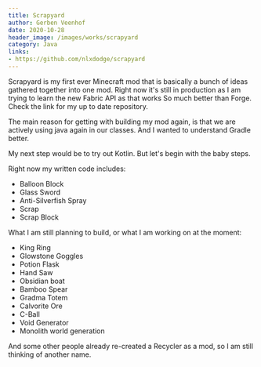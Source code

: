```yaml
---
title: Scrapyard
author: Gerben Veenhof
date: 2020-10-28
header_image: /images/works/scrapyard
category: Java
links:
- https://github.com/nlxdodge/scrapyard
---
```


Scrapyard is my first ever Minecraft mod that is basically a bunch of ideas gathered together into one mod.
Right now it's still in production as I am trying to learn the new Fabric API as that works So much better than Forge.
Check the link for my up to date repository.

The main reason for getting with building my mod again, is that we are actively using java again in our classes. And I wanted to understand Gradle better.

My next step would be to try out Kotlin. But let's begin with the baby steps.

Right now my written code includes:

- Balloon Block
- Glass Sword
- Anti-Silverfish Spray
- Scrap
- Scrap Block

What I am still planning to build, or what I am working on at the moment:

- King Ring
- Glowstone Goggles
- Potion Flask
- Hand Saw
- Obsidian boat
- Bamboo Spear
- Gradma Totem
- Calvorite Ore
- C-Ball
- Void Generator
- Monolith world generation

And some other people already re-created a Recycler as a mod, so I am still thinking of another name.
